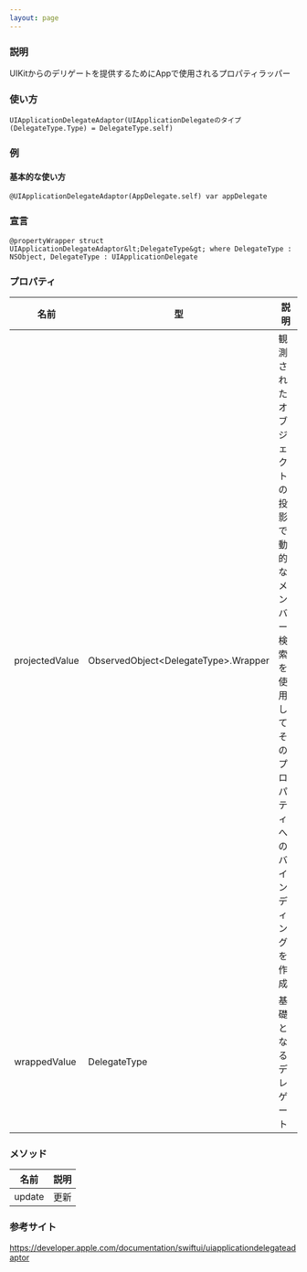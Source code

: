 ```yaml
---
layout: page
---
```


### 説明

UIKitからのデリゲートを提供するためにAppで使用されるプロパティラッパー

### 使い方

    UIApplicationDelegateAdaptor(UIApplicationDelegateのタイプ(DelegateType.Type) = DelegateType.self)

### 例

#### 基本的な使い方

    @UIApplicationDelegateAdaptor(AppDelegate.self) var appDelegate

### 宣言

    @propertyWrapper struct UIApplicationDelegateAdaptor&lt;DelegateType&gt; where DelegateType : NSObject, DelegateType : UIApplicationDelegate

### プロパティ

| 名前             | 型                                    | 説明                                               |
| -------------- | ------------------------------------ | ------------------------------------------------ |
| projectedValue | ObservedObject&lt;DelegateType&gt;.Wrapper | 観測されたオブジェクトの投影で動的なメンバー検索を使用してそのプロパティへのバインディングを作成 |
| wrappedValue   | DelegateType                         | 基礎となるデレゲート                                       |

### メソッド

| 名前     | 説明  |
| ------ | --- |
| update | 更新  |

### 参考サイト

<https://developer.apple.com/documentation/swiftui/uiapplicationdelegateadaptor>
